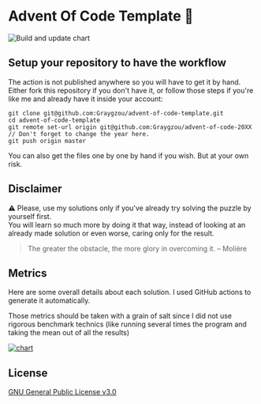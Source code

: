 # Advent Of Code Template 🎄

![Build and update chart](https://github.com/Graygzou/workflows-path/badge.svg)

## Setup your repository to have the workflow
The action is not published anywhere so you will have to get it by hand.
Either fork this repository if you don't have it, or follow those steps if you're like me and already have it inside your account:
```
git clone git@github.com:Graygzou/advent-of-code-template.git
cd advent-of-code-template
git remote set-url origin git@github.com:Graygzou/advent-of-code-20XX // Don't forget to change the year here.
git push origin master
```
You can also get the files one by one by hand if you wish. But at your own risk.

## Disclaimer

:warning: Please, use my solutions only if you've already try solving the puzzle by yourself first.   
You will learn so much more by doing it that way, instead of looking at an already made solution or even worse, caring only for the result.

> The greater the obstacle, the more glory in overcoming it.
> – Molière

## Metrics

Here are some overall details about each solution. I used GitHub actions to generate it automatically.

Those metrics should be taken with a grain of salt since I did not use rigorous benchmark technics (like running several times the program and taking the mean out of all the results)

[![chart](graph-path)](graph-path)

## License

[GNU General Public License v3.0](LICENSE)
